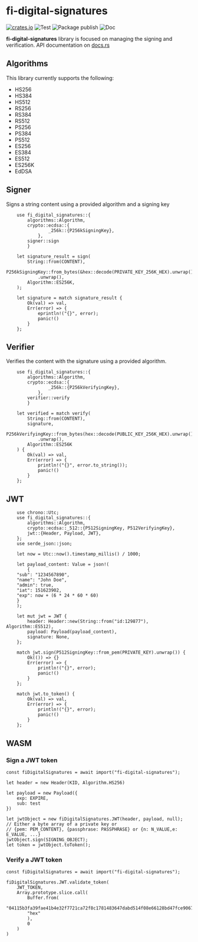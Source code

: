 # fi-digital-signatures
[![crates.io](https://buildstats.info/crate/fi_digital_signatures)](https://crates.io/crates/fi_digital_signatures)
![Test](https://github.com/Fidenz/fi-digital-signatures/actions/workflows/test.yaml/badge.svg)
![Package publish](https://github.com/Fidenz/fi-digital-signatures/actions/workflows/publish.yaml/badge.svg)
![Doc](https://github.com/Fidenz/fi-digital-signatures/actions/workflows/publish-doc.yaml/badge.svg)

**fi-digital-signatures** library is focused on managing the signing and verification. API documentation on [docs.rs](https://docs.rs/fi-digital-signatures/latest/fi_digital_signatures/)

## Algorithms

This library currently supports the following:

- HS256
- HS384
- HS512
- RS256
- RS384
- RS512
- PS256
- PS384
- PS512
- ES256
- ES384
- ES512
- ES256K
- EdDSA

## Signer

Signs a string content using a provided algorithm and a signing key

```rust, ignore
    use fi_digital_signatures::{
        algorithms::Algorithm,
        crypto::ecdsa::{
                _256k::{P256kSigningKey},
            },
        signer::sign
        }

    let signature_result = sign(
        String::from(CONTENT),
        P256kSigningKey::from_bytes(&hex::decode(PRIVATE_KEY_256K_HEX).unwrap().as_slice())
            .unwrap(),
        Algorithm::ES256K,
    );

    let signature = match signature_result {
        Ok(val) => val,
        Err(error) => {
            eprintln!("{}", error);
            panic!()
        }
    };
```

## Verifier

Verifies the content with the signature using a provided algorithm.

```rust, ignore
    use fi_digital_signatures::{
        algorithms::Algorithm,
        crypto::ecdsa::{
                _256k::{P256kVerifyingKey},
            },
        verifier::verify
        }

    let verified = match verify(
        String::from(CONTENT),
        signature,
        P256kVerifyingKey::from_bytes(hex::decode(PUBLIC_KEY_256K_HEX).unwrap().as_slice())
            .unwrap(),
        Algorithm::ES256K
    ) {
        Ok(val) => val,
        Err(error) => {
            println!("{}", error.to_string());
            panic!()
        }
    };
```

## JWT

```rust, ignore
    use chrono::Utc;
    use fi_digital_signatures::{
        algorithms::Algorithm,
        crypto::ecdsa::_512::{P512SigningKey, P512VerifyingKey},
        jwt::{Header, Payload, JWT},
    };
    use serde_json::json;

    let now = Utc::now().timestamp_millis() / 1000;

    let payload_content: Value = json!(
        {
    "sub": "1234567890",
    "name": "John Doe",
    "admin": true,
    "iat": 151623902,
    "exp": now + (6 * 24 * 60 * 60)
    }
    );

    let mut jwt = JWT {
        header: Header::new(String::from("id:129877"), Algorithm::ES512),
        payload: Payload(payload_content),
        signature: None,
    };

    match jwt.sign(P512SigningKey::from_pem(PRIVATE_KEY).unwrap()) {
        Ok(()) => {}
        Err(error) => {
            println!("{}", error);
            panic!()
        }
    };

    match jwt.to_token() {
        Ok(val) => val,
        Err(error) => {
            println!("{}", error);
            panic!()
        }
    };
```

## WASM

### Sign a JWT token

```JS 
const fiDigitalSignatures = await import("fi-digital-signatures");

let header = new Header(KID, Algorithm.HS256)

let payload = new Payload({
    exp: EXPIRE,
    sub: test
})

let jwtObject = new fiDigitalSignatures.JWT(header, payload, null);
// Either a byte array of a private key or 
// {pem: PEM_CONTENT}, {passphrase: PASSPHRASE} or {n: N_VALUE,e: E_VALUE, ...} 
jwtObject.sign(SIGNING_OBJECT);
let token = jwtObject.toToken();
```

### Verify a JWT token

```JS 
const fiDigitalSignatures = await import("fi-digital-signatures");

fiDigitalSignatures.JWT.validate_token(
    JWT_TOKEN,
    Array.prototype.slice.call(
        Buffer.from(
        "04115b3fa39fae41b4e32f7721ca72f8c1781483647dabd514f08e66128bd47fce9067b90e0488c9c2a9f30f5a266a07841d6c077413ba07e74569b99d4fd3cec6",
        "hex"
        ),
        0
    )
)
```